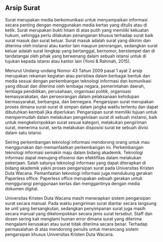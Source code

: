 ## Arsip Surat

Surat merupakan media berkomunikasi untuk menyampaikan informasi secara penting dengan menggunakan media kertas yang ditulis atau di ketik. Surat merupakan bukti hitam di atas putih yang memiliki kekuatan hukum, sehingga perlu dilakukan penanganan khusus terhadap surat baik surat masuk dan surat keluar. Surat masuk adalah surat yang dikirim dan diterima oleh instansi atau kantor lain maupun perorangan, sedangkan surat keluar adalah surat lengkap yang bertanggal, bernomor, berstempel dan di tandatangai oleh pihak yang berwenang dalam sebuah istansi untuk di tujukan kepada istansi atau kantor lain (Yomi & Rahmah, 2015).

Menurut Undang-undang Nomor 43 Tahun 2009 pasal 1 ayat 2 arsip merupakan rekaman kegiatan atau peristiwa dalam berbagai bentuk dan media sesuai dengan perkembangan teknologi informasi dan komunikasi yang dibuat dan diterima oleh lembaga negara, pemerintahan daerah, lembaga pendidikan, perusahaan, organisasi politik, organisasi kemasyarakatan, dan perseorangan dalam pelaksanaan kehidupan bermasyarakat, berbangsa, dan bernegara. Pengarsipan surat merupakan proses dimana surat-surat di simpan dalam jangka waktu tertentu dan dapat dibutuhkan kembali jika diperlukan. Pengarsipan surat memiliki tujuan untuk mempermudah dalam melakukan pengelolaan surat di sebuah instansi, baik untuk mengkelompokkan surat sesuai kategori, melakukan pengiriman surat, menerima surat, serta melakukan disposisi surat ke sebuah divisi dalam satu istansi.

Seiring perkembangan teknologi informasi mendorong orang untuk mau menggunakan dan memanfaatkan perkembangan ini. Perkembangan teknologi informasi semakin maju dalam bidang akademik. Teknologi informasi dapat menujang efisiensi dan efektifitas dalam melakukan pekerjaan. Salah satunya teknologi informasi yang dapat diterapkan di bidang akademik yakni proses pengarsipan surat pada Universitas Kristen Duta Wacana. Pemanfaatan teknologi informasi juga mendukung gerakan Paperless office. Paperless office merupakan sebuah gerakan untuk menggurangi penggunaan kertas dan menggantinya dengan media dokumen digital.

Universitas Kristen Duta Wacana masih menerapkan sistem pengarsipan surat secara manual. Pada waktu pengiriman surat diantar secara langsung ke unit yang bersangkutan, sedangkan penyimpanan surat juga masih secara manual yang dikelompokkan secara jenis surat tersebut. Staff dan dosen sering kali menglami human error dimana surat yang diterima mengalami kerusakan atau surat tidak diterima secara benar. Terhadap permasalahan di atas mendorong penulis untuk merancang sistem pengarsipan khusus Universitas Kristen Duta Wacana.
